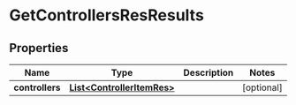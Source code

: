 
# GetControllersResResults

## Properties
Name | Type | Description | Notes
------------ | ------------- | ------------- | -------------
**controllers** | [**List&lt;ControllerItemRes&gt;**](ControllerItemRes.md) |  |  [optional]



